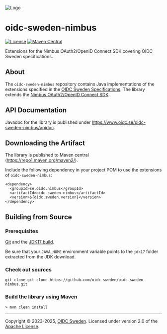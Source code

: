 ![Logo](https://www.oidc.se/img/oidc-logo.png)

# oidc-sweden-nimbus

[![License](https://img.shields.io/badge/License-Apache%202.0-blue.svg)](https://opensource.org/licenses/Apache-2.0)
[![Maven Central](https://img.shields.io/maven-central/v/se.oidc.nimbus/oidc-sweden-nimbus.svg)](https://central.sonatype.com/artifact/se.oidc.nimbus/oidc-sweden-nimbus)

Extensions for the Nimbus OAuth2/OpenID Connect SDK covering OIDC Sweden specifications.

## About

The `oidc-sweden-nimbus` repository contains Java implementations of the extensions specified in the
[OIDC Sweden Specifications](https://www.oidc.se/specifications/). The library extends the 
[Nimbus OAuth2/OpenID Connect SDK](https://connect2id.com/products/nimbus-oauth-openid-connect-sdk).

## API Documentation

Javadoc for the library is published under https://www.oidc.se/oidc-sweden-nimbus/apidoc.

## Downloading the Artifact

The library is published to Maven central (https://repo1.maven.org/maven2/).

Include the following dependency in your project POM to use the extensions of `oidc-sweden-nimbus`:

```
<dependency>
  <groupId>se.oidc.nimbus</groupId>
  <artifactId>oidc-sweden-nimbus</artifactId>
  <version>${oidc.sweden.version}</version>
</dependency>
```

## Building from Source

### Prerequisites

[Git](https://help.github.com/set-up-git-redirect) and the [JDK17 build](https://www.oracle.com/technetwork/java/javase/downloads).

Be sure that your `JAVA_HOME` environment variable points to the `jdk17` folder extracted from the JDK download.

### Check out sources

```
git clone git clone https://github.com/oidc-sweden/oidc-sweden-nimbus.git
```

### Build the library using Maven

```
> mvn clean install
```


---

Copyright &copy; 2023-2025, [OIDC Sweden](https://www.oidc.se). Licensed under version 2.0 of the [Apache License](http://www.apache.org/licenses/LICENSE-2.0).
